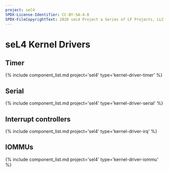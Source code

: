 ```yaml
---
project: sel4
SPDX-License-Identifier: CC-BY-SA-4.0
SPDX-FileCopyrightText: 2020 seL4 Project a Series of LF Projects, LLC.
---
```


# seL4 Kernel Drivers

## Timer
{% include component_list.md project='sel4' type='kernel-driver-timer' %}


## Serial
{% include component_list.md project='sel4' type='kernel-driver-serial' %}


## Interrupt controllers
{% include component_list.md project='sel4' type='kernel-driver-irq' %}

## IOMMUs
{% include component_list.md project='sel4' type='kernel-driver-iommu' %}


